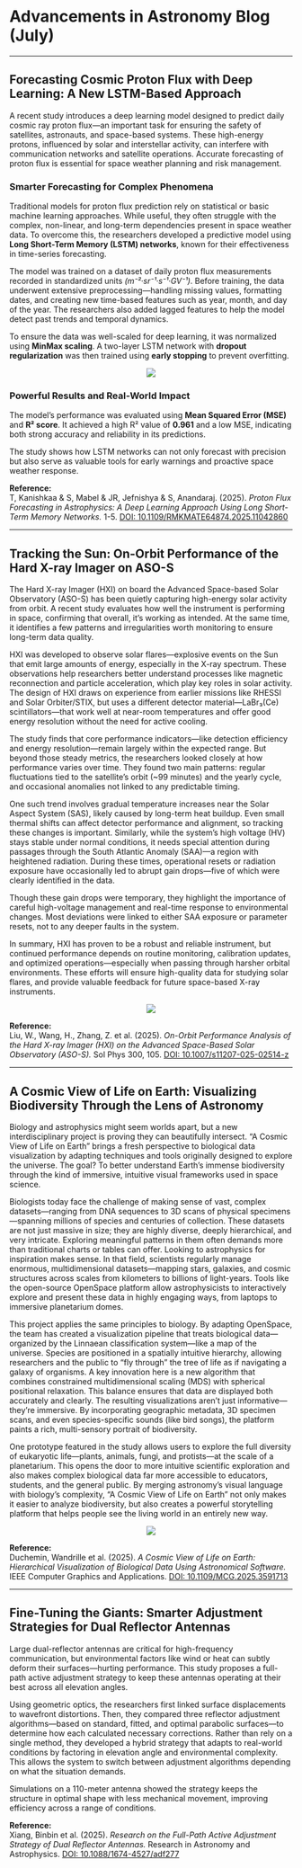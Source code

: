 # Advancements in Astronomy Blog (July)

---

## Forecasting Cosmic Proton Flux with Deep Learning: A New LSTM-Based Approach  

A recent study introduces a deep learning model designed to predict daily cosmic ray proton flux—an important task for ensuring the safety of satellites, astronauts, and space-based systems. These high-energy protons, influenced by solar and interstellar activity, can interfere with communication networks and satellite operations. Accurate forecasting of proton flux is essential for space weather planning and risk management.  

### Smarter Forecasting for Complex Phenomena  
Traditional models for proton flux prediction rely on statistical or basic machine learning approaches. While useful, they often struggle with the complex, non-linear, and long-term dependencies present in space weather data. To overcome this, the researchers developed a predictive model using **Long Short-Term Memory (LSTM) networks**, known for their effectiveness in time-series forecasting.  

The model was trained on a dataset of daily proton flux measurements recorded in standardized units *(m⁻²·sr⁻¹·s⁻¹·GV⁻¹)*. Before training, the data underwent extensive preprocessing—handling missing values, formatting dates, and creating new time-based features such as year, month, and day of the year. The researchers also added lagged features to help the model detect past trends and temporal dynamics.  

To ensure the data was well-scaled for deep learning, it was normalized using **MinMax scaling**. A two-layer LSTM network with **dropout regularization** was then trained using **early stopping** to prevent overfitting.  


<div style="text-align: center;">
  <img src="https://raw.githubusercontent.com/Team-Dhruva/Blogsphotos/refs/heads/main/Blog6/ch2img1.png">
</div>

### Powerful Results and Real-World Impact  
The model’s performance was evaluated using **Mean Squared Error (MSE)** and **R² score**. It achieved a high R² value of **0.961** and a low MSE, indicating both strong accuracy and reliability in its predictions.  

The study shows how LSTM networks can not only forecast with precision but also serve as valuable tools for early warnings and proactive space weather response.  

**Reference:**  
T, Kanishkaa & S, Mabel & JR, Jefnishya & S, Anandaraj. (2025). *Proton Flux Forecasting in Astrophysics: A Deep Learning Approach Using Long Short-Term Memory Networks.* 1-5. [DOI: 10.1109/RMKMATE64874.2025.11042860](https://doi.org/10.1109/RMKMATE64874.2025.11042860)  

---

## Tracking the Sun: On-Orbit Performance of the Hard X-ray Imager on ASO-S  

The Hard X-ray Imager (HXI) on board the Advanced Space-based Solar Observatory (ASO-S) has been quietly capturing high-energy solar activity from orbit. A recent study evaluates how well the instrument is performing in space, confirming that overall, it’s working as intended. At the same time, it identifies a few patterns and irregularities worth monitoring to ensure long-term data quality.  

HXI was developed to observe solar flares—explosive events on the Sun that emit large amounts of energy, especially in the X-ray spectrum. These observations help researchers better understand processes like magnetic reconnection and particle acceleration, which play key roles in solar activity. The design of HXI draws on experience from earlier missions like RHESSI and Solar Orbiter/STIX, but uses a different detector material—LaBr₃(Ce) scintillators—that work well at near-room temperatures and offer good energy resolution without the need for active cooling.  

The study finds that core performance indicators—like detection efficiency and energy resolution—remain largely within the expected range. But beyond those steady metrics, the researchers looked closely at how performance varies over time. They found two main patterns: regular fluctuations tied to the satellite’s orbit (~99 minutes) and the yearly cycle, and occasional anomalies not linked to any predictable timing.  

One such trend involves gradual temperature increases near the Solar Aspect System (SAS), likely caused by long-term heat buildup. Even small thermal shifts can affect detector performance and alignment, so tracking these changes is important. Similarly, while the system’s high voltage (HV) stays stable under normal conditions, it needs special attention during passages through the South Atlantic Anomaly (SAA)—a region with heightened radiation. During these times, operational resets or radiation exposure have occasionally led to abrupt gain drops—five of which were clearly identified in the data.  

Though these gain drops were temporary, they highlight the importance of careful high-voltage management and real-time response to environmental changes. Most deviations were linked to either SAA exposure or parameter resets, not to any deeper faults in the system.  

In summary, HXI has proven to be a robust and reliable instrument, but continued performance depends on routine monitoring, calibration updates, and optimized operations—especially when passing through harsher orbital environments. These efforts will ensure high-quality data for studying solar flares, and provide valuable feedback for future space-based X-ray instruments.  

<div style="text-align: center;">
  <img src="https://raw.githubusercontent.com/Team-Dhruva/Blogsphotos/refs/heads/main/Blog6/ch2img2.png">
</div>

**Reference:**  
Liu, W., Wang, H., Zhang, Z. et al. (2025). *On-Orbit Performance Analysis of the Hard X-ray Imager (HXI) on the Advanced Space-Based Solar Observatory (ASO-S).* Sol Phys 300, 105. [DOI: 10.1007/s11207-025-02514-z](https://doi.org/10.1007/s11207-025-02514-z)  

---

## A Cosmic View of Life on Earth: Visualizing Biodiversity Through the Lens of Astronomy  

Biology and astrophysics might seem worlds apart, but a new interdisciplinary project is proving they can beautifully intersect. “A Cosmic View of Life on Earth” brings a fresh perspective to biological data visualization by adapting techniques and tools originally designed to explore the universe. The goal? To better understand Earth’s immense biodiversity through the kind of immersive, intuitive visual frameworks used in space science.  

Biologists today face the challenge of making sense of vast, complex datasets—ranging from DNA sequences to 3D scans of physical specimens—spanning millions of species and centuries of collection. These datasets are not just massive in size; they are highly diverse, deeply hierarchical, and very intricate. Exploring meaningful patterns in them often demands more than traditional charts or tables can offer. Looking to astrophysics for inspiration makes sense. In that field, scientists regularly manage enormous, multidimensional datasets—mapping stars, galaxies, and cosmic structures across scales from kilometers to billions of light-years. Tools like the open-source OpenSpace platform allow astrophysicists to interactively explore and present these data in highly engaging ways, from laptops to immersive planetarium domes.  

This project applies the same principles to biology. By adapting OpenSpace, the team has created a visualization pipeline that treats biological data—organized by the Linnaean classification system—like a map of the universe. Species are positioned in a spatially intuitive hierarchy, allowing researchers and the public to “fly through” the tree of life as if navigating a galaxy of organisms. A key innovation here is a new algorithm that combines constrained multidimensional scaling (MDS) with spherical positional relaxation. This balance ensures that data are displayed both accurately and clearly. The resulting visualizations aren’t just informative—they’re immersive. By incorporating geographic metadata, 3D specimen scans, and even species-specific sounds (like bird songs), the platform paints a rich, multi-sensory portrait of biodiversity.  

One prototype featured in the study allows users to explore the full diversity of eukaryotic life—plants, animals, fungi, and protists—at the scale of a planetarium. This opens the door to more intuitive scientific exploration and also makes complex biological data far more accessible to educators, students, and the general public. By merging astronomy’s visual language with biology’s complexity, “A Cosmic View of Life on Earth” not only makes it easier to analyze biodiversity, but also creates a powerful storytelling platform that helps people see the living world in an entirely new way.  


<div style="text-align: center;">
  <img src="https://raw.githubusercontent.com/Team-Dhruva/Blogsphotos/refs/heads/main/Blog6/ch2img3.png">
</div>

**Reference:**  
Duchemin, Wandrille et al. (2025). *A Cosmic View of Life on Earth: Hierarchical Visualization of Biological Data Using Astronomical Software.* IEEE Computer Graphics and Applications. [DOI: 10.1109/MCG.2025.3591713](https://doi.org/10.1109/MCG.2025.3591713)  

---

## Fine-Tuning the Giants: Smarter Adjustment Strategies for Dual Reflector Antennas  

Large dual-reflector antennas are critical for high-frequency communication, but environmental factors like wind or heat can subtly deform their surfaces—hurting performance. This study proposes a full-path active adjustment strategy to keep these antennas operating at their best across all elevation angles.  

Using geometric optics, the researchers first linked surface displacements to wavefront distortions. Then, they compared three reflector adjustment algorithms—based on standard, fitted, and optimal parabolic surfaces—to determine how each calculated necessary corrections. Rather than rely on a single method, they developed a hybrid strategy that adapts to real-world conditions by factoring in elevation angle and environmental complexity. This allows the system to switch between adjustment algorithms depending on what the situation demands.  

Simulations on a 110-meter antenna showed the strategy keeps the structure in optimal shape with less mechanical movement, improving efficiency across a range of conditions.  
  

**Reference:**  
Xiang, Binbin et al. (2025). *Research on the Full-Path Active Adjustment Strategy of Dual Reflector Antennas.* Research in Astronomy and Astrophysics. [DOI: 10.1088/1674-4527/adf277](https://doi.org/10.1088/1674-4527/adf277)  


